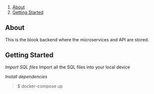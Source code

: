 1. [About](#about)
2. [Getting Started](#getting-started)

## <a name="about"></a>About
This is the blook backend where the microservices and API are stored.

## <a name="getting-started"></a>Getting Started
*Import SQL files*
Import all the SQL files into your local device

*Install dependencies*
> $ docker-compose up
